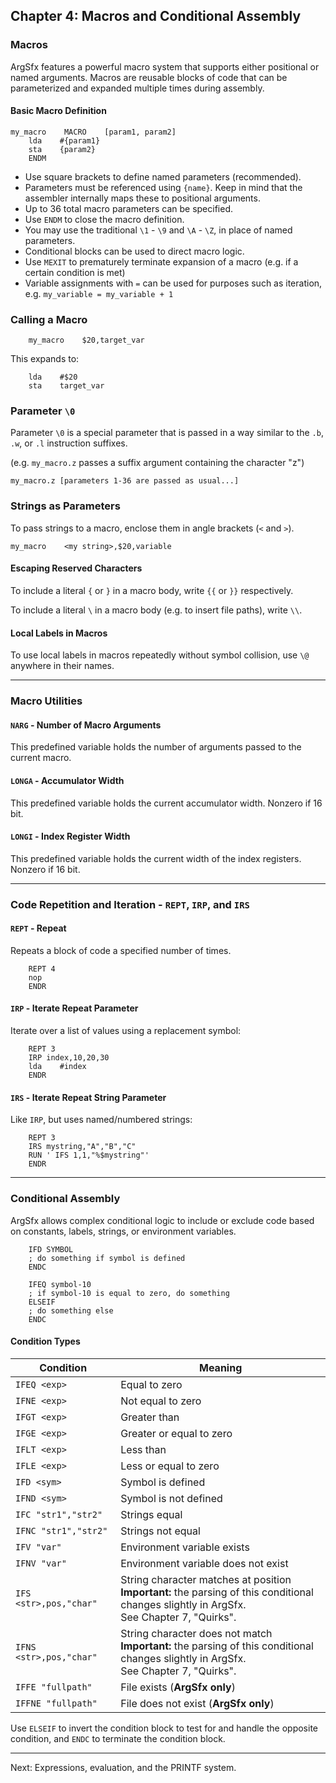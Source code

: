 ## Chapter 4: Macros and Conditional Assembly

### Macros

ArgSfx features a powerful macro system that supports either positional or named arguments. Macros are reusable blocks of code that can be parameterized and expanded multiple times during assembly.

#### Basic Macro Definition

```asm6502
my_macro    MACRO    [param1, param2]
    lda    #{param1}
    sta    {param2}
    ENDM
```

- Use square brackets to define named parameters (recommended).
- Parameters must be referenced using `{name}`. Keep in mind that the assembler internally maps these to positional arguments.
- Up to 36 total macro parameters can be specified.
- Use `ENDM` to close the macro definition.
- You may use the traditional `\1` - `\9` and `\A` - `\Z`, in place of named parameters.
- Conditional blocks can be used to direct macro logic.
- Use `MEXIT` to prematurely terminate expansion of a macro (e.g. if a certain condition is met)
- Variable assignments with `=` can be used for purposes such as iteration, e.g. `my_variable = my_variable + 1`

### Calling a Macro

```asm6502
    my_macro    $20,target_var
```

This expands to:

```asm6502
    lda    #$20
    sta    target_var
```

### Parameter `\0`

Parameter `\0` is a special parameter that is passed in a way similar to the `.b`, `.w`, or `.l` instruction suffixes.

(e.g. `my_macro.z` passes a suffix argument containing the character "z")

```asm6502
my_macro.z [parameters 1-36 are passed as usual...]
```

### Strings as Parameters

To pass strings to a macro, enclose them in angle brackets (`<` and `>`).

```asm6502
my_macro    <my string>,$20,variable
```

#### Escaping Reserved Characters

To include a literal `{` or `}` in a macro body, write `{{` or `}}` respectively.

To include a literal `\` in a macro body (e.g. to insert file paths), write `\\`.

#### Local Labels in Macros

To use local labels in macros repeatedly without symbol collision, use `\@` anywhere in their names.

---

### Macro Utilities

#### `NARG` - Number of Macro Arguments

This predefined variable holds the number of arguments passed to the current macro.

#### `LONGA` - Accumulator Width

This predefined variable holds the current accumulator width. Nonzero if 16 bit.

#### `LONGI` - Index Register Width

This predefined variable holds the current width of the index registers. Nonzero if 16 bit.

---

### Code Repetition and Iteration - `REPT`, `IRP`, and `IRS`

#### `REPT` - Repeat

Repeats a block of code a specified number of times.

```asm6502
    REPT 4
    nop
    ENDR
```

#### `IRP` - Iterate Repeat Parameter

Iterate over a list of values using a replacement symbol:

```asm6502
    REPT 3
    IRP index,10,20,30
    lda    #index
    ENDR
```

#### `IRS` - Iterate Repeat String Parameter

Like `IRP`, but uses named/numbered strings:

```asm6502
    REPT 3
    IRS mystring,"A","B","C"
    RUN ' IFS 1,1,"%$mystring"'
    ENDR
```

---

### Conditional Assembly

ArgSfx allows complex conditional logic to include or exclude code based on constants, labels, strings, or environment variables.

```asm6502
    IFD SYMBOL
    ; do something if symbol is defined
    ENDC
```

```asm6502
    IFEQ symbol-10
    ; if symbol-10 is equal to zero, do something
    ELSEIF
    ; do something else
    ENDC
```

#### Condition Types

| Condition               | Meaning                                                                                                                                        |
| ----------------------- | ---------------------------------------------------------------------------------------------------------------------------------------------- |
| `IFEQ <exp>`            | Equal to zero                                                                                                                                  |
| `IFNE <exp>`            | Not equal to zero                                                                                                                              |
| `IFGT <exp>`            | Greater than                                                                                                                                   |
| `IFGE <exp>`            | Greater or equal to zero                                                                                                                       |
| `IFLT <exp>`            | Less than                                                                                                                                      |
| `IFLE <exp>`            | Less or equal to zero                                                                                                                          |
| `IFD <sym>`             | Symbol is defined                                                                                                                              |
| `IFND <sym>`            | Symbol is not defined                                                                                                                          |
| `IFC "str1","str2"`     | Strings equal                                                                                                                                  |
| `IFNC "str1","str2"`    | Strings not equal                                                                                                                              |
| `IFV "var"`             | Environment variable exists                                                                                                                    |
| `IFNV "var"`            | Environment variable does not exist                                                                                                            |
| `IFS <str>,pos,"char"`  | String character matches at position<br>**Important:** the parsing of this conditional changes slightly in ArgSfx.<br>See Chapter 7, "Quirks". |
| `IFNS <str>,pos,"char"` | String character does not match<br>**Important:** the parsing of this conditional changes slightly in ArgSfx.<br>See Chapter 7, "Quirks".      |
| `IFFE "fullpath"`       | File exists (**ArgSfx only**)                                                                                                                  |
| `IFFNE "fullpath"`      | File does not exist (**ArgSfx only**)                                                                                                          |

Use `ELSEIF` to invert the condition block to test for and handle the opposite condition, and `ENDC` to terminate the condition block.

---

Next: Expressions, evaluation, and the PRINTF system.
